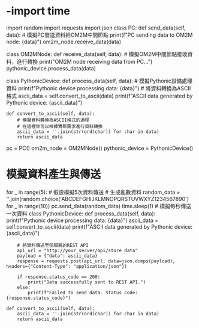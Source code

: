 # -import time
import random
import requests
import json
class PC:
    def send_data(self, data):
        # 模擬PC發送資料給OM2M中間節點
        print(f"PC sending data to OM2M node: {data}")
        om2m_node.receive_data(data)

class OM2MNode:
    def receive_data(self, data):
        # 模擬OM2M中間節點接收資料，進行轉換
        print("OM2M node receiving data from PC...")
        pythonic_device.process_data(data)

class PythonicDevice:
    def process_data(self, data):
        # 模擬Pythonic設備處理資料
        print(f"Pythonic device processing data: {data}")
        # 將資料轉換為ASCII格式
        ascii_data = self.convert_to_ascii(data)
        print(f"ASCII data generated by Pythonic device: {ascii_data}")

    def convert_to_ascii(self, data):
        # 模擬資料轉換為ASCII格式的過程
        # 在這裡你可以根據實際需求進行資料轉換
        ascii_data = ''.join(str(ord(char)) for char in data)
        return ascii_data

pc = PC()
om2m_node = OM2MNode()
pythonic_device = PythonicDevice()

# 模擬資料產生與傳送
for _ in range(5):  # 假設模擬5次資料傳送
    # 生成亂數資料
    random_data = ''.join(random.choice('ABCDEFGHIJKLMNOPQRSTUVWXYZ1234567890') for _ in range(10))
    pc.send_data(random_data)
    time.sleep(1)  # 模擬每秒傳送一次資料
class PythonicDevice:
    def process_data(self, data):
        print(f"Pythonic device processing data: {data}")
        ascii_data = self.convert_to_ascii(data)
        print(f"ASCII data generated by Pythonic device: {ascii_data}")

        # 將資料傳送至伺服器的REST API
        api_url = "http://your_server/api/store_data"
        payload = {"data": ascii_data}
        response = requests.post(api_url, data=json.dumps(payload), headers={"Content-Type": "application/json"})

        if response.status_code == 200:
            print("Data successfully sent to REST API.")
        else:
            print(f"Failed to send data. Status code: {response.status_code}")

    def convert_to_ascii(self, data):
        ascii_data = ''.join(str(ord(char)) for char in data)
        return ascii_data
